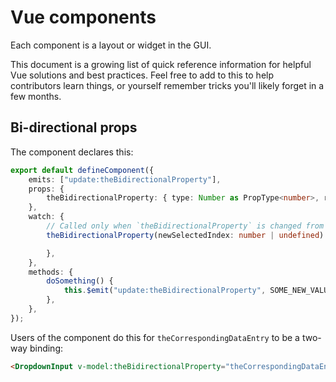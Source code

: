 # Vue components

Each component is a layout or widget in the GUI.

This document is a growing list of quick reference information for helpful Vue solutions and best practices. Feel free to add to this to help contributors learn things, or yourself remember tricks you'll likely forget in a few months.

## Bi-directional props

The component declares this:
```ts
export default defineComponent({
	emits: ["update:theBidirectionalProperty"],
	props: {
		theBidirectionalProperty: { type: Number as PropType<number>, required: false },
	},
	watch: {
		// Called only when `theBidirectionalProperty` is changed from outside this component (with v-model)
		theBidirectionalProperty(newSelectedIndex: number | undefined) {

		},
	},
	methods: {
		doSomething() {
			this.$emit("update:theBidirectionalProperty", SOME_NEW_VALUE);
		},
	},
});
```

Users of the component do this for `theCorrespondingDataEntry` to be a two-way binding:
```html
<DropdownInput v-model:theBidirectionalProperty="theCorrespondingDataEntry" />
```
